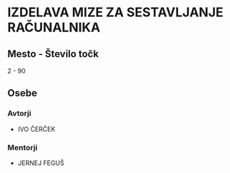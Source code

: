 # IZDELAVA MIZE ZA SESTAVLJANJE RAČUNALNIKA
## Mesto - Število točk
2 - 90
## Osebe
### Avtorji
 * IVO ČERČEK
### Mentorji
 * JERNEJ FEGUŠ